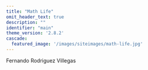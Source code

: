 ```yaml
---
title: "Math Life"
omit_header_text: true
description: ""
identifier: "main"
theme_version: '2.8.2'
cascade:
  featured_image: '/images/siteimages/math-life.jpg'
---
```

Fernando Rodriguez Villegas

